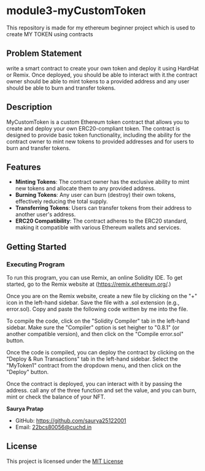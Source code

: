 # module3-myCustomToken
This repository is made for my ethereum beginner project which is used to create MY TOKEN using contracts

## Problem Statement
write a smart contract to create your own token and deploy it using HardHat or Remix. Once deployed, you should be able to interact with it.the contract owner should be able to mint tokens to a provided address and any user should be able to burn and transfer tokens.

## Description
MyCustomToken is a custom Ethereum token contract that allows you to create and deploy your own ERC20-compliant token. The contract is designed to provide basic token functionality, including the ability for the contract owner to mint new tokens to provided addresses and for users to burn and transfer tokens.

## Features

- **Minting Tokens**: The contract owner has the exclusive ability to mint new tokens and allocate them to any provided address.
- **Burning Tokens**: Any user can burn (destroy) their own tokens, effectively reducing the total supply.
- **Transferring Tokens**: Users can transfer tokens from their address to another user's address.
- **ERC20 Compatibility**: The contract adheres to the ERC20 standard, making it compatible with various Ethereum wallets and services.


## Getting Started

### Executing Program

To run this program, you can use Remix, an online Solidity IDE. To get started, go to the Remix website at (https://remix.ethereum.org/.)

Once you are on the Remix website, create a new file by clicking on the "+" icon in the left-hand sidebar. Save the file with a .sol extension (e.g., error.sol). Copy and paste the following code written by me into the file.

To compile the code, click on the "Solidity Compiler" tab in the left-hand sidebar. Make sure the "Compiler" option is set heigher to "0.8.1" (or another compatible version), and then click on the "Compile error.sol" button.

Once the code is compiled, you can deploy the contract by clicking on the "Deploy & Run Transactions" tab in the left-hand sidebar. Select the "MyToken1" contract from the dropdown menu, and then click on the "Deploy" button.

Once the contract is deployed, you can interact with it by passing the address. call any of the three function and set the value, and you can burn, mint or check the balance of your NFT.

**Saurya Pratap**

- GitHub:  https://github.com/saurya25122001
- Email: 22bcs80056@cuchd.in

## License
This project is licensed under the [MIT License](https://github.com/saurya25122001/module3-myCustomToken/blob/4a838f8bda7dca1ff02d304e0b273bf313ab27be/LICENSE)

